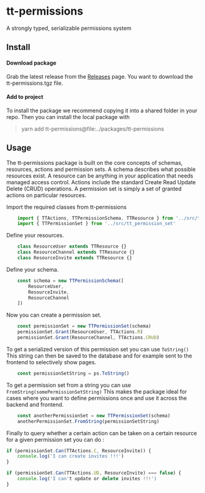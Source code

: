 # tt-permissions
A strongly typed, serializable permissions system

## Install
#### Download package
Grab the latest release from the [Releases](https://github.com/Tiental/tt-permissions/releases) page.
You want to download the tt-permissions.tgz file.

#### Add to project
To install the package we recommend copying it into a shared folder in your repo.
Then you can install the local package with

> yarn add tt-permissions@file:../packages/tt-permissions


## Usage
The tt-permissions package is built on the core concepts of schemas, resources, actions and permission sets.
A schema describes what possible resources exist.
A resource can be anything in your application that needs managed access control.
Actions include the standard Create Read Update Delete (CRUD) operations.
A permission set is simply a set of granted actions on particular resources.

Import the required classes from tt-permissions
```ts
    import { TTActions, TTPermissionSchema, TTResource } from '../src/tt_index'
    import { TTPermissionSet } from '../src/tt_permission_set'
```

Define your resources.
```ts
    class ResourceUser extends TTResource {}
    class ResourceChannel extends TTResource {}
    class ResourceInvite extends TTResource {}
```

Define your schema.
```ts
    const schema = new TTPermissionSchema([
        ResourceUser,
        ResourceInvite,
        ResourceChannel
    ])
```

Now you can create a permission set.
```ts
    const permissionSet = new TTPermissionSet(schema)
    permissionSet.Grant(ResourceUser, TTActions.R)
    permissionSet.Grant(ResourceChannel, TTActions.CRUD)
```

To get a serialized version of this permission set you can use `ToString()`
This string can then be saved to the database and for example sent to the frontend to selectively show pages.
```ts
    const permissionSetString = ps.ToString()
```

To get a permission set from a string you can use `FromString(somePermissionSetString)`
This makes the package ideal for cases where you want to define permissions once and use it across the backend and frontend.
```ts
    const anotherPermissionSet = new TTPermissionSet(schema)
    anotherPermissionSet.FromString(permissionSetString)
```


Finally to query whether a certain action can be taken on a certain resource for a given permission set you can do :
```ts
if (permissionSet.Can(TTActions.C, ResourceInvite)) {
    console.log('I can create invites !!!')
}

if (permissionSet.Can(TTActions.UD, ResourceInvite) === false) {
    console.log('I can't update or delete invites !!!')
}
```